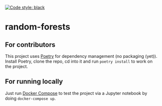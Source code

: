[![Code style: black](https://img.shields.io/badge/code%20style-black-000000.svg)](https://github.com/psf/black)

# random-forests

## For contributors
This project uses [Poetry](https://python-poetry.org/) for dependency management (no
packaging (yet)). Install Poetry, clone the repo, cd into it and run `poetry install` to
work on the project.

## For running locally
Just run [Docker Compose](https://docs.docker.com/compose/) to test the project via a
Jupyter notebook by doing `docker-compose up`.
